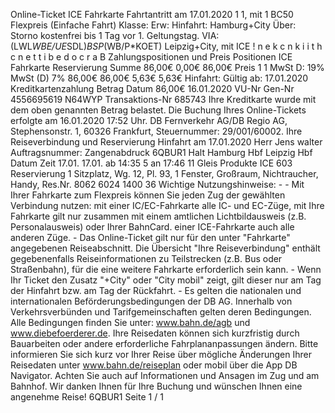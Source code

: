 Online-Ticket ICE Fahrkarte Fahrtantritt am 17.01.2020 1 1, mit 1 BC50 Flexpreis (Einfache Fahrt) Klasse: Erw: Hinfahrt: Hamburg+City Über: Storno kostenfrei bis 1 Tag vor 1. Geltungstag. VIA: (LWL*WBE/UE*SDL)*BSP*(WB/P*KOET) Leipzig+City, mit ICE ! n e k c n k i i t h c n e t t i b e d o c r a B Zahlungspositionen und Preis Positionen ICE Fahrkarte Reservierung Summe 86,00€ 0,00€ 86,00€ Preis 1 1 MwSt D: 19% MwSt (D) 7% 86,00€ 86,00€ 5,63€ 5,63€ Hinfahrt: Gültig ab: 17.01.2020 Kreditkartenzahlung Betrag Datum 86,00€ 16.01.2020 VU-Nr Gen-Nr 4556695619 N64WYP Transaktions-Nr 685743 Ihre Kreditkarte wurde mit dem oben genannten Betrag belastet. Die Buchung Ihres Online-Tickets erfolgte am 16.01.2020 17:52 Uhr. DB Fernverkehr AG/DB Regio AG, Stephensonstr. 1, 60326 Frankfurt, Steuernummer: 29/001/60002. Ihre Reiseverbindung und Reservierung Hinfahrt am 17.01.2020 Herr Jens walter Auftragsnummer: Zangenabdruck 6QBUR1 Halt Hamburg Hbf Leipzig Hbf Datum Zeit 17.01. 17.01. ab 14:35 5 an 17:46 11 Gleis Produkte ICE 603 Reservierung 1 Sitzplatz, Wg. 12, Pl. 93, 1 Fenster, Großraum, Nichtraucher, Handy, Res.Nr. 8062 6024 1400 36 Wichtige Nutzungshinweise: - - Mit Ihrer Fahrkarte zum Flexpreis können Sie jeden Zug der gewählten Verbindung nutzen: mit einer IC/EC-Fahrkarte alle IC- und EC-Züge, mit Ihre Fahrkarte gilt nur zusammen mit einem amtlichen Lichtbildausweis (z.B. Personalausweis) oder Ihrer BahnCard. einer ICE-Fahrkarte auch alle anderen Züge. - Das Online-Ticket gilt nur für den unter "Fahrkarte" angegebenen Reiseabschnitt. Die Übersicht "Ihre Reiseverbindung" enthält gegebenenfalls Reiseinformationen zu Teilstrecken (z.B. Bus oder Straßenbahn), für die eine weitere Fahrkarte erforderlich sein kann. - Wenn Ihr Ticket den Zusatz "+City" oder "City mobil" zeigt, gilt dieser nur am Tag der Hinfahrt bzw. am Tag der Rückfahrt. - Es gelten die nationalen und internationalen Beförderungsbedingungen der DB AG. Innerhalb von Verkehrsverbünden und Tarifgemeinschaften gelten deren Bedingungen. Alle Bedingungen finden Sie unter: www.bahn.de/agb und www.diebefoerderer.de. Ihre Reisedaten können sich kurzfristig durch Bauarbeiten oder andere erforderliche Fahrplananpassungen ändern. Bitte informieren Sie sich kurz vor Ihrer Reise über mögliche Änderungen Ihrer Reisedaten unter www.bahn.de/reiseplan oder mobil über die App DB Navigator. Achten Sie auch auf Informationen und Ansagen im Zug und am Bahnhof. Wir danken Ihnen für Ihre Buchung und wünschen Ihnen eine angenehme Reise! 6QBUR1 Seite 1 / 1